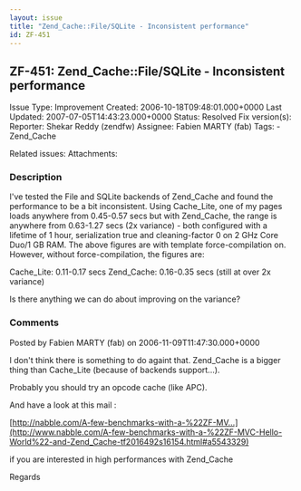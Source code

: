 ```yaml
---
layout: issue
title: "Zend_Cache::File/SQLite - Inconsistent performance"
id: ZF-451
---
```


ZF-451: Zend\_Cache::File/SQLite - Inconsistent performance
-----------------------------------------------------------

 Issue Type: Improvement Created: 2006-10-18T09:48:01.000+0000 Last Updated: 2007-07-05T14:43:23.000+0000 Status: Resolved Fix version(s): 
 Reporter:  Shekar Reddy (zendfw)  Assignee:  Fabien MARTY (fab)  Tags: - Zend\_Cache
 
 Related issues: 
 Attachments: 
### Description

I've tested the File and SQLite backends of Zend\_Cache and found the performance to be a bit inconsistent. Using Cache\_Lite, one of my pages loads anywhere from 0.45-0.57 secs but with Zend\_Cache, the range is anywhere from 0.63-1.27 secs (2x variance) - both configured with a lifetime of 1 hour, serialization true and cleaning-factor 0 on 2 GHz Core Duo/1 GB RAM. The above figures are with template force-compilation on. However, without force-compilation, the figures are:

Cache\_Lite: 0.11-0.17 secs Zend\_Cache: 0.16-0.35 secs (still at over 2x variance)

Is there anything we can do about improving on the variance?

 

 

### Comments

Posted by Fabien MARTY (fab) on 2006-11-09T11:47:30.000+0000

I don't think there is something to do againt that. Zend\_Cache is a bigger thing than Cache\_Lite (because of backends support...).

Probably you should try an opcode cache (like APC).

And have a look at this mail :

[http://nabble.com/A-few-benchmarks-with-a-%22ZF-MV…](http://www.nabble.com/A-few-benchmarks-with-a-%22ZF-MVC-Hello-World%22-and-Zend_Cache-tf2016492s16154.html#a5543329)

if you are interested in high performances with Zend\_Cache

Regards

 

 